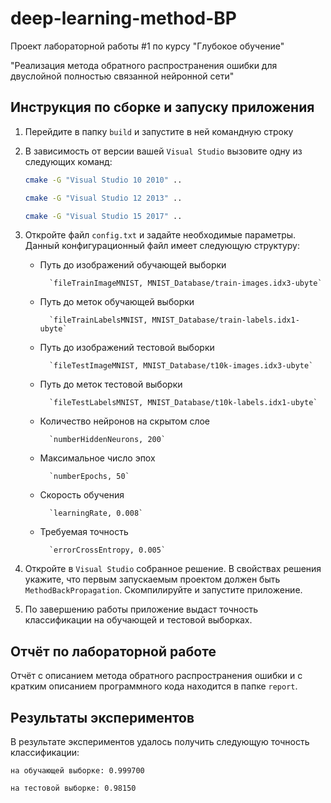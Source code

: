 ﻿# deep-learning-method-BP
Проект лабораторной работы #1 по курсу "Глубокое обучение"

"Реализация метода обратного распространения ошибки для двуслойной полностью связанной нейронной сети"

## Инструкция по сборке и запуску приложения

1. Перейдите в папку `build` и запустите в ней командную строку
2. В зависимость от версии вашей `Visual Studio` вызовите одну из следующих команд:

	```bash
	cmake -G "Visual Studio 10 2010" ..
	```
	```bash
	cmake -G "Visual Studio 12 2013" ..
	```
	```bash
	cmake -G "Visual Studio 15 2017" ..
	```
	
3. Откройте файл `config.txt` и задайте необходимые параметры. Данный конфигурационный файл имеет следующую структуру:

    - Путь до изображений обучающей выборки
	
			`fileTrainImageMNIST, MNIST_Database/train-images.idx3-ubyte`
	
	- Путь до меток обучающей выборки
	
			`fileTrainLabelsMNIST, MNIST_Database/train-labels.idx1-ubyte`

	- Путь до изображений тестовой выборки
	
			`fileTestImageMNIST, MNIST_Database/t10k-images.idx3-ubyte`

	- Путь до меток тестовой выборки
	
			`fileTestLabelsMNIST, MNIST_Database/t10k-labels.idx1-ubyte`

	- Количество нейронов на скрытом слое
	
			`numberHiddenNeurons, 200`

	- Максимальное число эпох
	
			`numberEpochs, 50`

	- Скорость обучения
	
			`learningRate, 0.008`

	- Требуемая точность
	
			`errorCrossEntropy, 0.005`
	
4. Откройте в `Visual Studio` собранное решение. В свойствах решения укажите, что первым запускаемым проектом должен быть `MethodBackPropagation`.
   Скомпилируйте и запустите приложение.
5. По завершению работы приложение выдаст точность классификации на обучающей и тестовой выборках.

## Отчёт по лабораторной работе

Отчёт с описанием метода обратного распространения ошибки и с кратким описанием программного кода находится в папке `report`.

## Результаты экспериментов

В результате экспериментов удалось получить следующую точность классификации:

	на обучающей выборке: 0.999700
	
	на тестовой выборке: 0.98150
